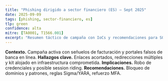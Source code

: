 ```yaml
---
title: "Phishing dirigido a sector financiero (ES) — Sept 2025"
date: 2025-09-09
tags: [phishing, sector-financiero, es]
tlp: green
confidence: alta
mitre: [TA0001, T1566.001]
excerpt: "Resumen táctico de campaña con IoCs y recomendaciones para SOC."
---
```

**Contexto.** Campaña activa con señuelos de facturación y portales falsos de banca en línea.
**Hallazgos clave.** Enlaces acortados, redirecciones múltiples y kit alojado en infraestructura comprometida.
**Implicaciones.** Robo de credenciales y posible session riding.
**Recomendaciones.** Bloqueo de dominios y patrones, reglas Sigma/YARA, refuerzo MFA.
